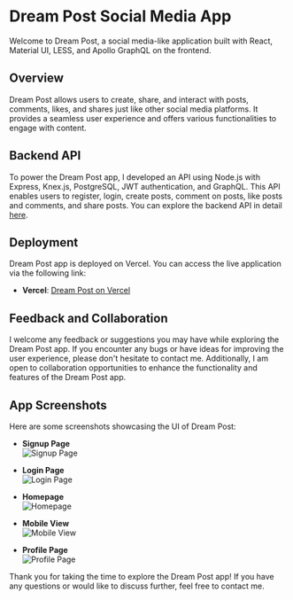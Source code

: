 # Dream Post Social Media App

Welcome to Dream Post, a social media-like application built with React, Material UI, LESS, and Apollo GraphQL on the frontend.

## Overview

Dream Post allows users to create, share, and interact with posts, comments, likes, and shares just like other social media platforms. It provides a seamless user experience and offers various functionalities to engage with content.

## Backend API

To power the Dream Post app, I developed an API using Node.js with Express, Knex.js, PostgreSQL, JWT authentication, and GraphQL. This API enables users to register, login, create posts, comment on posts, like posts and comments, and share posts. You can explore the backend API in detail [here](https://github.com/r1g023/nodeExpress-graphQL).

## Deployment

Dream Post app is deployed on Vercel. You can access the live application via the following link:

- **Vercel**: [Dream Post on Vercel](https://dream-post.vercel.app/)

## Feedback and Collaboration

I welcome any feedback or suggestions you may have while exploring the Dream Post app. If you encounter any bugs or have ideas for improving the user experience, please don't hesitate to contact me. Additionally, I am open to collaboration opportunities to enhance the functionality and features of the Dream Post app.

## App Screenshots

Here are some screenshots showcasing the UI of Dream Post:

- **Signup Page**  
  ![Signup Page](https://github.com/r1g023/material_ui_react/assets/57161327/6b8b2ff9-21c3-4571-aaf1-672ee845bdc6)

- **Login Page**  
  ![Login Page](https://github.com/r1g023/material_ui_react/assets/57161327/7d19d381-53eb-41fc-bbcf-16a54764321f)

- **Homepage**  
  ![Homepage](https://github.com/r1g023/material_ui_react/assets/57161327/9c488b63-1dfb-416c-983d-529b2c13388c)

- **Mobile View**  
  ![Mobile View](https://github.com/r1g023/material_ui_react/assets/57161327/09306b9a-66d1-4995-ae23-b819dac90f25)

- **Profile Page**  
  ![Profile Page](https://github.com/r1g023/material_ui_react/assets/57161327/95c07894-9aef-467e-9522-960ef973dc4c)

Thank you for taking the time to explore the Dream Post app! If you have any questions or would like to discuss further, feel free to contact me.
